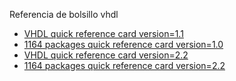 Referencia de bolsillo vhdl


  * [VHDL quick reference card version=1.1](http://www.eda.org/rassp/vhdl/guidelines/vhdlqrc.pdf|format=PDF)
  * [1164 packages quick reference card version=1.0](http://www.eda.org/rassp/vhdl/guidelines/1164qrc.pdf)
  * [VHDL quick reference card version=2.2](http://vega.unitbv.ro/~nicula/asd/resources/vhdl_ref.pdf)
  * [1164 packages quick reference card version=2.2](http://vega.unitbv.ro/~nicula/asd/resources/1164pkg.pdf)